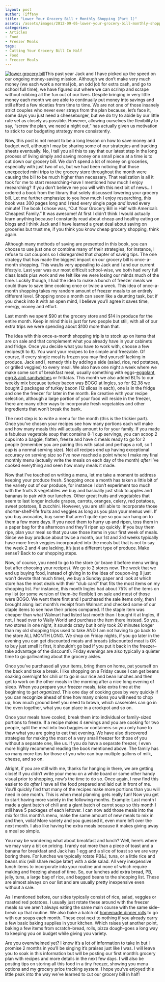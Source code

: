 ```yaml
---
layout: post
author: Tiffany
title: "Lower Your Grocery Bill + Monthly Shopping (Part 1)"
assets: /assets/images/2012-09-05-lower-your-grocery-bill-monthly-shopping-part-1/
categories: 
- Articles
- Food
- Freezer Meals
tags: 
- Cutting Your Grocery Bill In Half
- Food
- Freezer Meals
---
```


[![lower grocery bill](jekyll_uploads/2012/09/DSC_0008-325x201.jpg "lower grocery bill")](http://www.sweetpeonies.com/2012/09/lower-your-grocery-bill-monthly-shopping-part-1/dsc_0008-4/)This past year Jack and I have picked up the speed on our ongoing money-saving mission. Although we don’t make very much money (we each work a normal job, an odd job for extra cash, and go to school full time), we have figured out where we can scrimp and scrape without robbing all the fun out of our lives. Despite bringing in very little money each month we are able to continually put money into savings and still afford a few niceties from time to time. We are not one of those insanely strict couples who never ever strays from the plan because, let’s face it, some days you just need a cheeseburger, but we do try to abide by our little rule set as closely as possible. However, allowing ourselves the flexibility to say, “screw the plan, we need a night out,” has actually given us motivation to stick to our budgeting strategy more consistently.

Now, this post is not meant to be a long lesson on how to save money and budget well, although I may be sharing some of our strategies and tracking sheets eventually. No, I tell you all this to say that our latest step in the long process of living simply and saving money one small piece at a time is to cut down our grocery bill. We don’t spend a lot of money on groceries, especially with just two of us, but we had been noticing that those unexpected mini trips to the grocery store throughout the month were causing the bill to be much higher than necessary. That realization is all it took for me to start researching–have I mentioned how much I enjoy researching? If you don’t believe me you will with this next bit of news…I ordered a book from the library that solely discussed lowering your grocery bill. Let me further emphasize to you how much I enjoy researching, this book was 300 pages long and I read every single page _and_ loved every minute! The book I chose was, “Cut Your Grocery Bill in Half with America’s Cheapest Family.” It was awesome! At first I didn’t think I would actually learn anything because I constantly read about cheap and healthy eating on blogs and I think Jack and I have learned a great deal about saving on groceries but trust me, if you think you know cheap grocery shopping, think again.

Although many methods of saving are presented in this book, you can choose to use just one or combine many of their strategies, for instance, I refuse to cut coupons so I disregarded that chapter of saving tips. The one strategy that has made the biggest impact on our grocery bill is once-a-month shopping. This was/is very appealing to Jack and I and our current lifestyle. Last year was our most difficult school-wise, we both had very full class loads plus work and we felt like we were losing our minds much of the time. Luckily though, I had the idea to make a bunch of freezer meals we could thaw to save time cooking once or twice a week. This idea of once-a-month shopping takes my random amount of freezer meals to an entirely different level. Shopping once a month can seem like a daunting task, but if you check into it with an open mind, I believe you’ll agree it saves time, energy, money and effort.

Last month we spent $90 at the grocery store and $14 in produce for the entire month. Keep in mind this is just for two people but still, with all of our extra trips we were spending about $100 more than that.

The idea with this once-a-month shopping trip is to stock up on items that are on sale and that complement what you already have in your cabinets and fridge. Once you decide what you have to work with, choose a few recipes(6 to 8). You want your recipes to be simple and freezable. Of course, if every single meal is frozen you may find yourself lacking in produce. Jack and I, remedy this by adding a side (salad, rice, red potatoes, or grilled veggies) to every meal. We also have one night a week where we make some sort of breakfast meal, usually something with eggs–[eggplant, egg & aioli sandwiches](http://www.sweetpeonies.com/2012/08/grilled-eggplant-tomato-aioli-sandwiches/) or frittatas. This month we also added BLTs to our weekly mix because turkey bacon was BOGO at Ingles, so for $2.38 we bought 2 packages of turkey bacon (12 slices in each), one is in the fridge and one the freezer for later in the month. Be creative with your recipe selection, although a large portion of your food will reside in the freezer, there are many other ways to incorporate fresh vegetables and other ingredients that won’t break the bank.

The next step is to write a menu for the month (this is the trickier part). Once you’ve chosen your recipes see how many portions each will make and how many meals this will actually amount to for your family. If you made a fabulous vegetable soup that contains 8-1 cup servings, you can scoop 2 cups into a baggie, flatten, freeze and have 4 meals ready to go for 2 people (remember you are pairing this with salad and perhaps a roll, so 1 cup is a normal serving size). Not all recipes end up having exceptional accuracy on serving size so I’ve now reached a point where I make my final monthly menu (actually write the meals on each day of the month) _after_ I’ve cooked everything and seen how many meals it made.

Now that I’ve touched on writing a menu, let me take a moment to address keeping your produce fresh. Shopping once a month has taken a little bit of the variety out of our produce, for instance I don’t experiment too much with the fruits & vegetables we buy and basically just stick to apples and bananas to pair with our lunches. Other great fruits and vegetables that seem to last longer include grapes, carrots, oranges, celery, red potatoes, sweet potatoes, & zucchini. However, you are still able to incorporate those shorter-shelf-life fruits and veggies as long as you plan your menus well. If you buy avocados, buy some that aren’t quite ripe so you can hang on to them a few more days. If you need them to hurry up and ripen, toss them in a paper bag for the afternoon and they’ll ripen up quickly. If you buy them ripe, plan your meal so that you use those items in your first week of meals. Since we buy produce about twice a month, our 1st and 3rd weeks typically have more fresh veggies incorporated into the meals but that is not to say the week 2 and 4 are lacking, it’s just a different type of produce. Make sense? Back to our shopping steps.

Now, of course, you need to go to the store (or brave it before menu writing but after choosing your recipes). We go to 2 stores now. The week that we end up buying food, instead of giving in to the idea of coupon-ing (I just won’t devote that much time), we buy a Sunday paper and look at which store has the most deals with their “club card” that fits the most items on my shopping list. For instance, this month Ingles had about 75% of the items on my list (or some version of them–be flexible!) on sale and most of those were BOGO. We went there first and I purchased the sale items only, then I brought along last month’s receipt from Walmart and checked some of our staple items to see how their prices compared. If the staple item was cheaper than what Walmart had listed last month than I bought it at Ingles, if not, I head over to Wally World and purchase the item there instead. So yes, two stores in one night, it sounds crazy but it only took 20 minutes longer than my old shopping trips used to take AND I am not having to go back to the store ALL MONTH LONG. We shop on Friday nights, if you go later in the evening you can get discounted meats and breads (discounted meat is OK to buy just smell it first, it shouldn’t go bad if you put it back in the freezer–take advantage of the discount!). Friday evenings are also typically a quieter time to go gallivanting about the grocery aisles.

Once you’ve purchased all your items, bring them on home, pat yourself on the back and take a break. I like shopping on a Friday cause I can get beans soaking overnight for chili or to go in our rice and bean lunches and then get to work on the other meals in the morning after a nice long evening of sleep. When you prepare your freezer meals, take extra time at the beginning to _get organized_. This one day of cooking goes by very quickly if you can recognize ahead of time how many onions you will need to chop up, how much ground beef you need to brown, which casseroles can go in the oven together, what you can place in a crockpot and so on.

Once your meals have cooled, break them into individual or family-sized portions to freeze. If a recipe makes 4 servings and you are cooking for two people, split the meal into two baggies or containers so you only have to thaw what you are going to eat that evening. We have also discovered strategies for making the most of a very small freezer for those of you without a separate one, like us. If you do have a separate freezer, I even more highly recommend reading the book mentioned above. The family has so many more tips for those of you who can buy multiple gallons of milk, cheese, and so on.

Alright, if you are still with me, thanks for hanging in there, we are getting close! If you didn’t write your menu on a white board or some other handy visual prior to shopping, now’s the time to do so. Once again, I now find this easier to do _after_ I have all the food prepared and laid out in front of me. You’ll quickly find that many of the recipes make more portions than you will need in one month. This is when meal planning gets really fun! Now you get to start having more variety in the following months. Example: Last month I made a giant batch of chili and a giant batch of carrot soup so this month I still have 5 packages of each leftover. I can now add those meals into the mix for this month’s menu, make the same amount of new meals to mix in and then, voila! More variety and you guessed it, even more left over the next month. I also like having the extra meals because it makes giving away a meal so simple.

You may be wondering what about breakfast and lunch? Well, here’s where we may vary a bit on pricing. I rarely eat more than a piece of toast and a banana for breakfast and Jack has 1 egg and a slice of toast so we are very boring there. For lunches we typically rotate PB&J, tuna, or a little rice and beans mix (will share recipe later) with a side salad. All very inexpensive lunch items to incorporate into your routine and none of which require making and freezing ahead of time. So, our lunches add extra bread, PB, jelly, tuna, a large bag of rice, and bagged beans to the shopping list. These are almost always on our list and are usually pretty inexpensive even without a sale.

As I mentioned before, our sides typically consist of rice, salad, veggies or roasted red potatoes. I usually just rotate these around with the freezer meals so we aren’t always eating the same main course with the same side–break up that routine. We also bake a batch of [homemade dinner rolls](http://www.sweetpeonies.com/2012/08/homemade-dinner-rolls/) to go with our soups each month. These cost next to nothing if you already carry a few basic baking supplies in your kitchen. Which raises yet another point, baking a few items from scratch–bread, rolls, pizza dough–goes a long way to keeping you on budget while giving you variety.

Are you overwhelmed yet? I know it’s a lot of information to take in but I promise 2 months in you’ll be singing it’s praises just like I was. I will leave you to soak in this information but will be posting our first month’s grocery plan with recipes and more details in the next few days. I will also be posting tips on storing all this food in a tiny freezer, showing you menu options and my grocery price tracking system. I hope you’ve enjoyed this little peak into the way we’ve learned to cut our grocery bill in half!